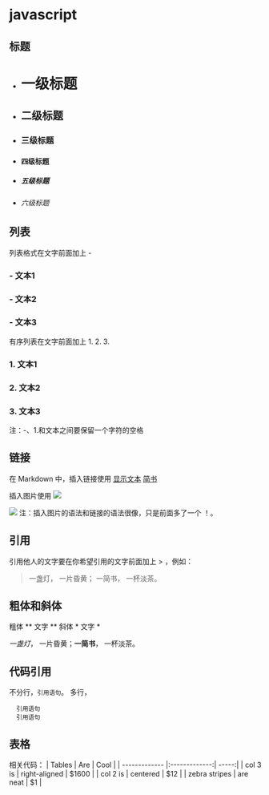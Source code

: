 # javascript
## 标题
- # 一级标题
- ## 二级标题
- ### 三级标题
- #### 四级标题
- ##### 五级标题
- ###### 六级标题 

## 列表
列表格式在文字前面加上 - 

### - 文本1
### - 文本2
### - 文本3
有序列表在文字前面加上 1. 2. 3. 

### 1. 文本1
### 2. 文本2
### 3. 文本3
注：-、1.和文本之间要保留一个字符的空格

## 链接
在 Markdown 中，插入链接使用 [显示文本](链接地址) 
[简书](http://www.jianshu.com)

插入图片使用 ![](图片链接地址) 

![](http://imag.jpg)
注：插入图片的语法和链接的语法很像，只是前面多了一个 ！。

## 引用
引用他人的文字要在你希望引用的文字前面加上 > ，例如：

> 一盏灯， 一片昏黄； 一简书， 一杯淡茶。

## 粗体和斜体
粗体 ** 文字 **
斜体 * 文字 *

 *一盏灯*， 一片昏黄；**一简书**， 一杯淡茶。

## 代码引用
不分行，` 引用语句 `。
多行，
```
  引用语句 
  引用语句  
  ```

## 表格
相关代码：
| Tables        | Are           | Cool  |
| ------------- |:-------------:| -----:|
| col 3 is      | right-aligned | $1600 |
| col 2 is      | centered      |   $12 |
| zebra stripes | are neat      |    $1 |




